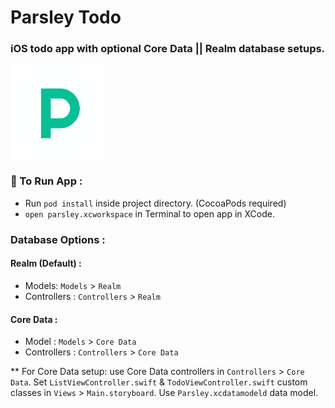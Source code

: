 #  Parsley Todo

### iOS todo app with optional Core Data || Realm database setups.

<img src="Parsley/Assets.xcassets/parsley_logo.imageset/parsley_logo.png" alt="Parsley Todo App Icon" width="150" height="150"/>

### **🌱 To Run App :** 
- Run `pod install` inside project directory. (CocoaPods required)
- `open parsley.xcworkspace` in Terminal to open app in XCode.

### **Database Options :**

#### **Realm (Default) :**

- Models: `Models` > `Realm`
- Controllers : `Controllers` > `Realm`

#### **Core Data :**

- Model : `Models` > `Core Data`
- Controllers : `Controllers` > `Core Data`

** For Core Data setup: use Core Data controllers in `Controllers` > `Core Data`. Set `ListViewController.swift` & `TodoViewController.swift` custom classes in `Views` > `Main.storyboard`. Use `Parsley.xcdatamodeld` data model.
